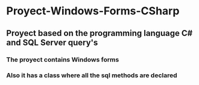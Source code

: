 # Proyect-Windows-Forms-CSharp

## Proyect based on the programming language C# and SQL Server query's
### The proyect contains Windows forms
### Also it has a class where all the sql methods are declared
